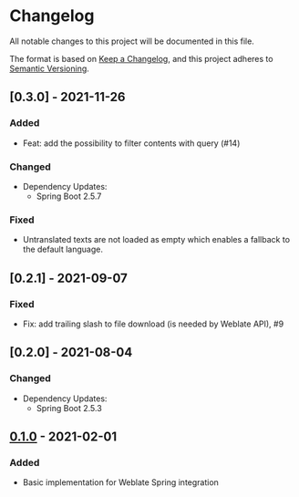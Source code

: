 # Changelog

All notable changes to this project will be documented in this file.

The format is based on [Keep a Changelog](https://keepachangelog.com/en/1.0.0/), and this project adheres
to [Semantic Versioning](https://semver.org/spec/v2.0.0.html).

## [0.3.0] - 2021-11-26

### Added

- Feat: add the possibility to filter contents with query (#14)

### Changed

- Dependency Updates:
  - Spring Boot 2.5.7

### Fixed

- Untranslated texts are not loaded as empty which enables a fallback to the default language.

## [0.2.1] - 2021-09-07

### Fixed

- Fix: add trailing slash to file download (is needed by Weblate API), #9

## [0.2.0] - 2021-08-04

### Changed

- Dependency Updates:
  - Spring Boot 2.5.3

## [0.1.0] - 2021-02-01

### Added

- Basic implementation for Weblate Spring integration

[0.1.0]: https://github.com/porscheinformatik/weblate-spring/releases/tag/v0.1.0
